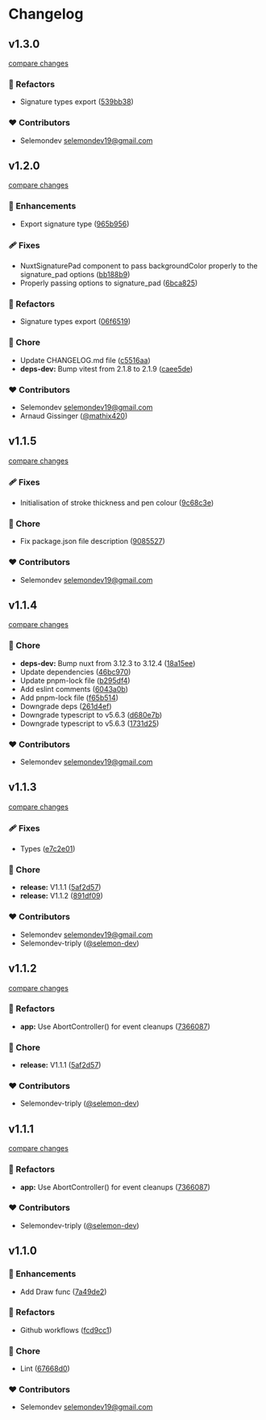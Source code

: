 # Changelog


## v1.3.0

[compare changes](https://github.com/selemondev/nuxt-signature-pad/compare/v1.2.0...v1.3.0)

### 💅 Refactors

- Signature types export ([539bb38](https://github.com/selemondev/nuxt-signature-pad/commit/539bb38))

### ❤️ Contributors

- Selemondev <selemondev19@gmail.com>

## v1.2.0

[compare changes](https://github.com/selemondev/nuxt-signature-pad/compare/v1.1.5...v1.2.0)

### 🚀 Enhancements

- Export signature type ([965b956](https://github.com/selemondev/nuxt-signature-pad/commit/965b956))

### 🩹 Fixes

- NuxtSignaturePad component to pass backgroundColor properly to the signature_pad options ([bb188b9](https://github.com/selemondev/nuxt-signature-pad/commit/bb188b9))
- Properly passing options to signature_pad ([6bca825](https://github.com/selemondev/nuxt-signature-pad/commit/6bca825))

### 💅 Refactors

- Signature types export ([06f6519](https://github.com/selemondev/nuxt-signature-pad/commit/06f6519))

### 🏡 Chore

- Update CHANGELOG.md file ([c5516aa](https://github.com/selemondev/nuxt-signature-pad/commit/c5516aa))
- **deps-dev:** Bump vitest from 2.1.8 to 2.1.9 ([caee5de](https://github.com/selemondev/nuxt-signature-pad/commit/caee5de))

### ❤️ Contributors

- Selemondev <selemondev19@gmail.com>
- Arnaud Gissinger ([@mathix420](http://github.com/mathix420))

## v1.1.5

[compare changes](https://github.com/selemondev/nuxt-signature-pad/compare/v1.1.4...v1.1.5)

### 🩹 Fixes

- Initialisation of stroke thickness and pen colour ([9c68c3e](https://github.com/selemondev/nuxt-signature-pad/commit/9c68c3e))

### 🏡 Chore

- Fix package.json file description ([9085527](https://github.com/selemondev/nuxt-signature-pad/commit/9085527))

### ❤️ Contributors

- Selemondev <selemondev19@gmail.com>

## v1.1.4

[compare changes](https://github.com/selemondev/nuxt-signature-pad/compare/v1.1.3...v1.1.4)

### 🏡 Chore

- **deps-dev:** Bump nuxt from 3.12.3 to 3.12.4 ([18a15ee](https://github.com/selemondev/nuxt-signature-pad/commit/18a15ee))
- Update dependencies ([46bc970](https://github.com/selemondev/nuxt-signature-pad/commit/46bc970))
- Update pnpm-lock file ([b295df4](https://github.com/selemondev/nuxt-signature-pad/commit/b295df4))
- Add eslint comments ([6043a0b](https://github.com/selemondev/nuxt-signature-pad/commit/6043a0b))
- Add pnpm-lock file ([f65b514](https://github.com/selemondev/nuxt-signature-pad/commit/f65b514))
- Downgrade deps ([261d4ef](https://github.com/selemondev/nuxt-signature-pad/commit/261d4ef))
- Downgrade typescript to v5.6.3 ([d680e7b](https://github.com/selemondev/nuxt-signature-pad/commit/d680e7b))
- Downgrade typescript to v5.6.3 ([1731d25](https://github.com/selemondev/nuxt-signature-pad/commit/1731d25))

### ❤️ Contributors

- Selemondev <selemondev19@gmail.com>

## v1.1.3

[compare changes](https://github.com/selemondev/nuxt-signature-pad/compare/v1.1.2...v1.1.3)

### 🩹 Fixes

- Types ([e7c2e01](https://github.com/selemondev/nuxt-signature-pad/commit/e7c2e01))

### 🏡 Chore

- **release:** V1.1.1 ([5af2d57](https://github.com/selemondev/nuxt-signature-pad/commit/5af2d57))
- **release:** V1.1.2 ([891df09](https://github.com/selemondev/nuxt-signature-pad/commit/891df09))

### ❤️ Contributors

- Selemondev <selemondev19@gmail.com>
- Selemondev-triply ([@selemon-dev](http://github.com/selemon-dev))

## v1.1.2

[compare changes](https://github.com/selemondev/nuxt-signature-pad/compare/v1.1.1...v1.1.2)

### 💅 Refactors

- **app:** Use AbortController() for event cleanups ([7366087](https://github.com/selemondev/nuxt-signature-pad/commit/7366087))

### 🏡 Chore

- **release:** V1.1.1 ([5af2d57](https://github.com/selemondev/nuxt-signature-pad/commit/5af2d57))

### ❤️ Contributors

- Selemondev-triply ([@selemon-dev](http://github.com/selemon-dev))

## v1.1.1

[compare changes](https://github.com/selemondev/nuxt-signature-pad/compare/v1.1.1...v1.1.1)

### 💅 Refactors

- **app:** Use AbortController() for event cleanups ([7366087](https://github.com/selemondev/nuxt-signature-pad/commit/7366087))

### ❤️ Contributors

- Selemondev-triply ([@selemon-dev](http://github.com/selemon-dev))

## v1.1.0


### 🚀 Enhancements

- Add Draw func ([7a49de2](https://github.com/selemondev/nuxt-signature-pad/commit/7a49de2))

### 💅 Refactors

- Github workflows ([fcd9cc1](https://github.com/selemondev/nuxt-signature-pad/commit/fcd9cc1))

### 🏡 Chore

- Lint ([67668d0](https://github.com/selemondev/nuxt-signature-pad/commit/67668d0))

### ❤️ Contributors

- Selemondev <selemondev19@gmail.com>

